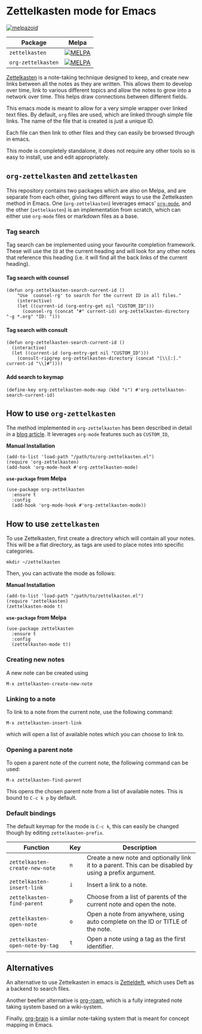 # Zettelkasten mode for Emacs

[![melpazoid](https://github.com/ymherklotz/emacs-zettelkasten/actions/workflows/melpazoid.yml/badge.svg)](https://github.com/ymherklotz/emacs-zettelkasten/actions/workflows/melpazoid.yml)

| Package | Melpa |
|---|---|
| `zettelkasten` | [![MELPA](https://melpa.org/packages/zettelkasten-badge.svg)](https://melpa.org/#/zettelkasten) |
| `org-zettelkasten` | [![MELPA](https://melpa.org/packages/org-zettelkasten-badge.svg)](https://melpa.org/#/org-zettelkasten) |

[Zettelkasten](https://zettelkasten.de/) is a note-taking technique designed to keep, and create new
links between all the notes as they are written. This allows them to develop over time, link to
various different topics and allow the notes to grow into a network over time. This helps draw
connections between different fields.

This emacs mode is meant to allow for a very simple wrapper over linked text files. By default,
`org` files are used, which are linked through simple file links. The name of the file that is
created is just a unique ID.

Each file can then link to other files and they can easily be browsed through in emacs.

This mode is completely standalone, it does not require any other tools so is easy to install, use
and edit appropriately.

## `org-zettelkasten` and `zettelkasten`

This repository contains two packages which are also on Melpa, and are separate from each other,
giving two different ways to use the Zettelkasten method in Emacs.  One (`org-zettelkasten`)
leverages emacs' [`org-mode`](https://orgmode.org/), and the other (`zettelkasten`) is an
implementation from scratch, which can either use `org-mode` files or markdown files as a base.

### Tag search

Tag search can be implemented using your favourite completion framework.  These will use the `ID` at
the current heading and will look for any other notes that reference this heading (i.e. it will find
all the back links of the current heading).

#### Tag search with counsel

``` emacs-lisp
(defun org-zettelkasten-search-current-id ()
    "Use `counsel-rg' to search for the current ID in all files."
    (interactive)
    (let ((current-id (org-entry-get nil "CUSTOM_ID")))
      (counsel-rg (concat "#" current-id) org-zettelkasten-directory "-g *.org" "ID: ")))
```

#### Tag search with consult

``` emacs-lisp
(defun org-zettelkasten-search-current-id ()
  (interactive)
  (let ((current-id (org-entry-get nil "CUSTOM_ID")))
    (consult-ripgrep org-zettelkasten-directory (concat "[\\[:]." current-id "\\]#"))))
```

#### Add search to keymap

``` emacs-lisp
(define-key org-zettelkasten-mode-map (kbd "s") #'org-zettelkasten-search-current-id)
```

## How to use `org-zettelkasten`

The method implemented in `org-zettelkasten` has been described in detail in a [blog
article](https://yannherklotz.com/blog/2020-12-21-introduction-to-luhmanns-zettelkasten.html).  It
leverages `org-mode` features such as `CUSTOM_ID`,

**Manual Installation**

``` emacs-lisp
(add-to-list 'load-path "/path/to/org-zettelkasten.el")
(require 'org-zettelkasten)
(add-hook 'org-mode-hook #'org-zettelkasten-mode)
```

**`use-package` from Melpa**

``` emacs-lisp
(use-package org-zettelkasten
  :ensure t
  :config
  (add-hook 'org-mode-hook #'org-zettelkasten-mode))
```

## How to use `zettelkasten`

To use Zettelkasten, first create a directory which will contain all your notes. This will be a flat
directory, as tags are used to place notes into specific categories.

``` shell
mkdir ~/zettelkasten
```

Then, you can activate the mode as follows:

**Manual Installation**

```emacs-lisp
(add-to-list 'load-path "/path/to/zettelkasten.el")
(require 'zettelkasten)
(zettelkasten-mode t)
```

**`use-package` from Melpa**

``` emacs-lisp
(use-package zettelkasten
  :ensure t
  :config
  (zettelkasten-mode t))
```

### Creating new notes

A new note can be created using

``` text
M-x zettelkasten-create-new-note
```

### Linking to a note

To link to a note from the current note, use the following command:

``` text
M-x zettelkasten-insert-link
```

which will open a list of available notes which you can choose to link to.

### Opening a parent note

To open a parent note of the current note, the following command can be used:

``` text
M-x zettelkasten-find-parent
```

This opens the chosen parent note from a list of available notes. This is bound to `C-c k p` by
default.

### Default bindings

The default keymap for the mode is `C-c k`, this can easily be changed though by editing
`zettelkasten-prefix`.

| Function | Key | Description |
|---|---|---|
| `zettelkasten-create-new-note` | `n` | Create a new note and optionally link it to a parent. This can be disabled by using a prefix argument. |
| `zettelkasten-insert-link` | `i` | Insert a link to a note. |
| `zettelkasten-find-parent` | `p` | Choose from a list of parents of the current note and open the note. |
| `zettelkasten-open-note` | `o` | Open a note from anywhere, using auto complete on the ID or TITLE of the note. |
| `zettelkasten-open-note-by-tag` | `t` | Open a note using a tag as the first identifier. |

## Alternatives

An alternative to use Zettelkasten in emacs is [Zetteldeft](https://github.com/EFLS/zetteldeft),
which uses Deft as a backend to search files.

Another beefier alternative is [org-roam](https://github.com/jethrokuan/org-roam/), which is a fully
integrated note taking system based on a wiki-system.

Finally, [org-brain](https://github.com/Kungsgeten/org-brain) is a similar note-taking system that
is meant for concept mapping in Emacs.
